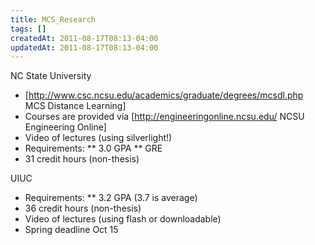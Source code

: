 ```yaml
---
title: MCS_Research
tags: []
createdAt: 2011-08-17T08:13-04:00
updatedAt: 2011-08-17T08:13-04:00
---
```



NC State University
* [http://www.csc.ncsu.edu/academics/graduate/degrees/mcsdl.php MCS Distance Learning]
* Courses are provided via [http://engineeringonline.ncsu.edu/ NCSU Engineering Online]
* Video of lectures (using silverlight!)
* Requirements:
** 3.0 GPA
** GRE
* 31 credit hours (non-thesis)


UIUC 
* Requirements:
** 3.2 GPA (3.7 is average)
* 36 credit hours (non-thesis)
* Video of lectures (using flash or downloadable)
* Spring deadline Oct 15


